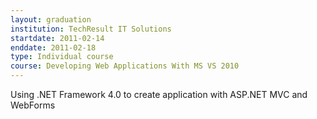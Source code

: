 ```yaml
---
layout: graduation
institution: TechResult IT Solutions
startdate: 2011-02-14
enddate: 2011-02-18
type: Individual course
course: Developing Web Applications With MS VS 2010 
---
```


Using .NET Framework 4.0 to create application with ASP.NET MVC and WebForms